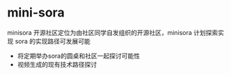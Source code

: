 # mini-sora

minisora 开源社区定位为由社区同学自发组织的开源社区，minisora 计划探索实现 sora 的实现路径可发展可能

- 将定期举办sora的圆桌和社区一起探讨可能性
- 视频生成的现有技术路径探讨
